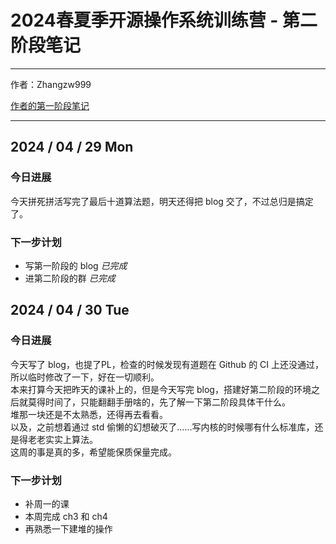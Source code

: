 # 2024春夏季开源操作系统训练营 - 第二阶段笔记

---

作者：Zhangzw999  

[作者的第一阶段笔记](https://rcore-os.cn/blog/2024/04/29/Learning-OS-2024-Spring-Phase-1-Final-Report-Blog-From-Zhangzw999/)  

--- 

## 2024 / 04 / 29 Mon

### 今日进展

今天拼死拼活写完了最后十道算法题，明天还得把 blog 交了，不过总归是搞定了。

### 下一步计划

- 写第一阶段的 blog *已完成*
- 进第二阶段的群 *已完成*
  
## 2024 / 04 / 30 Tue

### 今日进展

今天写了 blog，也提了PL，检查的时候发现有道题在 Github 的 CI 上还没通过，所以临时修改了一下，好在一切顺利。  
本来打算今天把昨天的课补上的，但是今天写完 blog，搭建好第二阶段的环境之后就莫得时间了，只能翻翻手册啥的，先了解一下第二阶段具体干什么。  
堆那一块还是不太熟悉，还得再去看看。  
以及，之前想着通过 std 偷懒的幻想破灭了……写内核的时候哪有什么标准库，还是得老老实实上算法。  
这周的事是真的多，希望能保质保量完成。

### 下一步计划

- 补周一的课
- 本周完成 ch3 和 ch4
- 再熟悉一下建堆的操作
